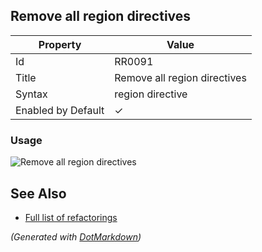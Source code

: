 ## Remove all region directives

| Property           | Value                        |
| ------------------ | ---------------------------- |
| Id                 | RR0091                       |
| Title              | Remove all region directives |
| Syntax             | region directive             |
| Enabled by Default | &#x2713;                     |

### Usage

![Remove all region directives](../../images/refactorings/RemoveAllRegionDirectives.png)

## See Also

* [Full list of refactorings](Refactorings.md)


*\(Generated with [DotMarkdown](http://github.com/JosefPihrt/DotMarkdown)\)*